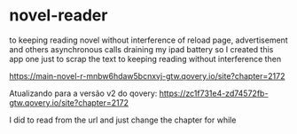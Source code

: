 # novel-reader
to keeping reading novel without interference of reload page, advertisement and others asynchronous calls draining my ipad battery so I created this app one just to scrap the text to keeping reading without interference
then

https://main-novel-r-mnbw6hdaw5bcnxvj-gtw.qovery.io/site?chapter=2172

Atualizando para a versão v2 do qovery:
https://zc1f731e4-zd74572fb-gtw.qovery.io/site?chapter=2172

I did to read from the url and just change the chapter for while
